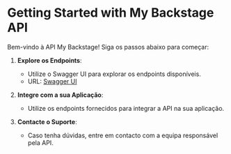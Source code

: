 # Getting Started with My Backstage API

Bem-vindo à API My Backstage! Siga os passos abaixo para começar:

1. **Explore os Endpoints**:
   - Utilize o Swagger UI para explorar os endpoints disponíveis.
   - URL: [Swagger UI](http://localhost:5036/swagger)

2. **Integre com a sua Aplicação**:
   - Utilize os endpoints fornecidos para integrar a API na sua aplicação.

3. **Contacte o Suporte**:
   - Caso tenha dúvidas, entre em contacto com a equipa responsável pela API.
